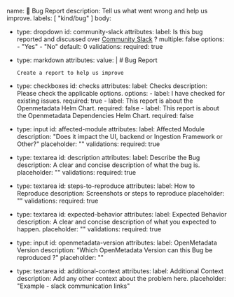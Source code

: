 name: 🐞 Bug Report
description: Tell us what went wrong and help us improve.
labels: [ "kind/bug" ]
body:
  - type: dropdown
    id: community-slack
    attributes:
      label: Is this bug reported and discussed over [Community Slack]((https://open-metadata.org/community)) ?
      multiple: false
      options:
        - "Yes"
        - "No"
      default: 0
    validations:
      required: true
  - type: markdown
    attributes:
      value: |
        # Bug Report
        
        Create a report to help us improve
  - type: checkboxes
    id: checks
    attributes:
      label: Checks
      description: Please check the applicable options.
      options:
        - label: I have checked for existing issues.
          required: true
        - label: This report is about the Openmetadata Helm Chart.
          required: false
        - label: This report is about the Openmetadata Dependencies Helm Chart.
          required: false
  - type: input
    id: affected-module
    attributes:
      label: Affected Module
      description: "Does it impact the UI, backend or Ingestion Framework or Other?"
      placeholder: ""
    validations:
      required: true
  - type: textarea
    id: description
    attributes:
      label: Describe the Bug
      description: A clear and concise description of what the bug is.
      placeholder: ""
    validations:
      required: true
  - type: textarea
    id: steps-to-reproduce
    attributes:
      label: How to Reproduce
      description: Screenshots or steps to reproduce
      placeholder: ""
    validations:
      required: true
  - type: textarea
    id: expected-behavior
    attributes:
      label: Expected Behavior
      description: A clear and concise description of what you expected to happen.
      placeholder: ""
    validations:
      required: true
  - type: input
    id: openmetadata-version
    attributes:
      label: OpenMetadata Version
      description: "Which OpenMetadata Version can this Bug be reproduced ?"
      placeholder: ""
  - type: textarea
    id: additional-context
    attributes:
      label: Additional Context
      description: Add any other context about the problem here.
      placeholder: "Example - slack communication links"
